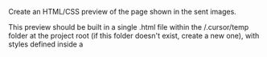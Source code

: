 Create an HTML/CSS preview of the page shown in the sent images.

This preview should be built in a single .html file within the /.cursor/temp folder at the project root (if this folder doesn't exist, create a new one),
with styles defined inside a <style> tag

Include the documentation specifications as comments in the .html file, this will help so that in the future this page can be converted to React